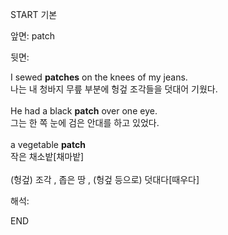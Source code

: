 START
기본

앞면:
patch


뒷면:
<div><div>I sewed <b>patches</b> on the knees of my jeans. </div><div>나는 내 청바지 무릎 부분에 헝겊 조각들을 덧대어 기웠다.</div></div><div><br></div><div><div>He had a black <strong>patch</strong> over one eye. </div><div><div>그는 한 쪽 눈에 검은 안대를 하고 있었다.</div></div></div><div><br></div><div><div>a vegetable <b>patch</b> </div><div>작은 채소밭[채마밭]</div></div><div><br></div><div>(헝겊) 조각 , 좁은 땅 , (헝겊 등으로) 덧대다[때우다]</div>


해석:

END